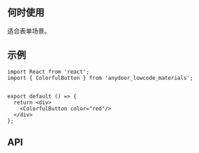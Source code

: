 ## 何时使用

适合表单场景。

## 示例

```tsx
import React from 'react';
import { ColorfulButton } from 'anydoor_lowcode_materials';


export default () => {
  return <div>
    <ColorfulButton color="red"/>
  </div>
};
```

## API

<API hideTitle  src="@/components/colorful-button/colorful-button.tsx" />
